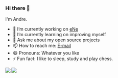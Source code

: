 ### Hi there 👋

I'm Andre.

- 🔭 I’m currently working on [eNe](http://www.enesolucoes.com.br/)
- 🌱 I’m currently learning on improving myself
- 💬 Ask me about my open source projects
- 📫 How to reach me: [E-mail](mailto:andremartinsdsilva@gmail.com)
- 😄 Pronouns: Whatever you like
- ⚡ Fun fact: I like to sleep, study and play chess.

<a href="https://github.com/anuraghazra/github-readme-stats">
  <img align="left" src="https://github-readme-stats.vercel.app/api?username=andremartds&count_private=true&show_icons=true" />
</a>
<a href="https://github.com/anuraghazra/github-readme-stats">
  <img align="left" src="https://github-readme-stats.vercel.app/api/top-langs/?username=andremartds" />
</a>
